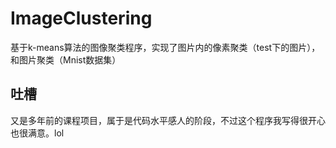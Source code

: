 # ImageClustering
基于k-means算法的图像聚类程序，实现了图片内的像素聚类（test下的图片），和图片聚类（Mnist数据集）

## 吐槽
又是多年前的课程项目，属于是代码水平感人的阶段，不过这个程序我写得很开心也很满意。lol
